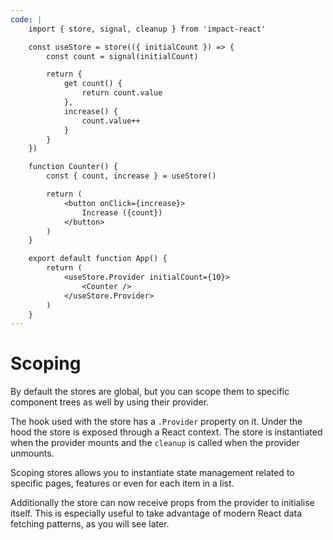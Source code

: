 ```yaml
---
code: |
    import { store, signal, cleanup } from 'impact-react'

    const useStore = store(({ initialCount }) => {
        const count = signal(initialCount)

        return {
            get count() {
                return count.value
            },
            increase() {
                count.value++
            }
        }
    })

    function Counter() {
        const { count, increase } = useStore()

        return (
            <button onClick={increase}>
                Increase ({count})
            </button>
        )
    }

    export default function App() {
        return (
            <useStore.Provider initialCount={10}>
                <Counter />
            </useStore.Provider>
        )
    }
---
```


# Scoping

By default the stores are global, but you can scope them to specific component trees as well by using their provider.

The hook used with the store has a `.Provider` property on it. Under the hood the store is exposed through a React context. The store is instantiated when the provider mounts and the `cleanup` is called when the provider unmounts.

Scoping stores allows you to instantiate state management related to specific pages, features or even for each item in a list.

Additionally the store can now receive props from the provider to initialise itself. This is especially useful to take advantage of modern React data fetching patterns, as you will see later.

<Playground />